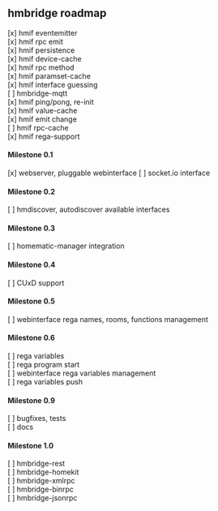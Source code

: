 ## hmbridge roadmap

[x] hmif eventemitter   
[x] hmif rpc emit   
[x] hmif persistence   
[x] hmif device-cache   
[x] hmif rpc method   
[x] hmif paramset-cache   
[x] hmif interface guessing   
[ ] hmbridge-mqtt   
[x] hmif ping/pong, re-init   
[x] hmif value-cache   
[x] hmif emit change   
[ ] hmif rpc-cache   
[x] hmif rega-support   

#### Milestone 0.1

[x] webserver, pluggable webinterface
[ ] socket.io interface   

#### Milestone 0.2

[ ] hmdiscover, autodiscover available interfaces

#### Milestone 0.3

[ ] homematic-manager integration

#### Milestone 0.4

[ ] CUxD support

#### Milestone 0.5

[ ] webinterface rega names, rooms, functions management

#### Milestone 0.6
 
[ ] rega variables   
[ ] rega program start   
[ ] webinterface rega variables management   
[ ] rega variables push   

#### Milestone 0.9

[ ] bugfixes, tests   
[ ] docs   

#### Milestone 1.0

[ ] hmbridge-rest   
[ ] hmbridge-homekit   
[ ] hmbridge-xmlrpc   
[ ] hmbridge-binrpc   
[ ] hmbridge-jsonrpc   